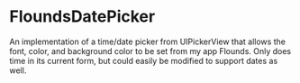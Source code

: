 # FloundsDatePicker
An implementation of a time/date picker from UIPickerView that allows the font, color, and background color to be set from my app Flounds. Only does time in its current form, but could easily be modified to support dates as well.
